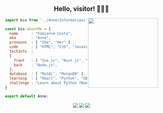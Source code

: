<h2 align="center"> Hello, visitor! 👋👩‍💻 </h2>
<img align="right" src="https://media2.giphy.com/media/lP8xu5t2DLGG045H8F/giphy.gif" width="230">

```js
import bio from '../Anne/Informations';

const bio.aboutMe = {
  name      : "Fabianne Costa",
  aka       : "Anne",
  pronouns  : [ "She", "Her" ] ,
  code      : [ "HTML", "CSS", "Javascript" ],
  techInfo  : 
  {
    front   : [ "Vue.js", "Nuxt.js", "Materialize", "Tailwind", "Bootstrap" ],
    back    : "Node.js",
  },
  database  : [ "MySQL", "MongoDB" ],
  learning  : [ "React", "Python", "GDScript" ],
  challenge : "Learn about Python (Numpy/Pandas) and React (Next)"
}

export default Anne;
```
<div align="center">
<a href="https://twitter.com/annemustlive" target="blank"> <img src="https://img.icons8.com/bubbles/50/000000/twitter-circled.png"></a> 
<a href="https://instagram.com/annemustlive" target="blank"> <img src="https://img.icons8.com/bubbles/50/000000/instagram.png"></a> 
<a href="https://www.linkedin.com/in/fabiannecosta/" target="blank"> <img src="https://img.icons8.com/bubbles/50/000000/linkedin.png"></a> 
</div>

<!-- Sou uma estudante de Lic. em Ciências da Computação, que tem como foco o aprendizado de front-end, com um grande entusiasmo pelo back-end. 
Nessa tragetória de estudos, encontrei uma imensa admiração por UX/UI e Design Gráfico.
Como uma amante de livros e bebidas quentes, procuro contar histórias através de códigos-fonte, trazendo mais personalidade aos meus projetos pessoais. -->
